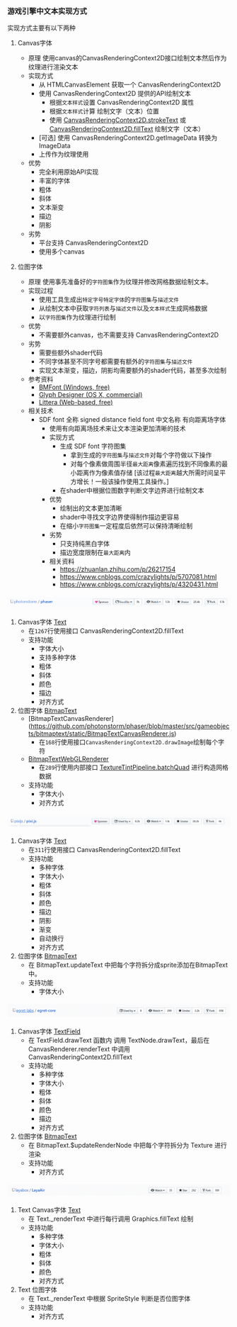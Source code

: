 ### 游戏引擎中文本实现方式

实现方式主要有以下两种
    
1. Canvas字体
    * 原理
        使用canvas的CanvasRenderingContext2D接口绘制文本然后作为纹理进行渲染文本
    * 实现方式
        * 从 HTMLCanvasElement 获取一个 CanvasRenderingContext2D
        * 使用 CanvasRenderingContext2D 提供的API绘制文本
            * 根据`文本样式`设置 CanvasRenderingContext2D 属性
            * 根据`文本样式`计算 绘制文字（文本）位置
            * 使用 [CanvasRenderingContext2D.strokeText](https://developer.mozilla.org/en-US/docs/Web/API/CanvasRenderingContext2D/strokeText) 或[CanvasRenderingContext2D.fillText](https://developer.mozilla.org/en-US/docs/Web/API/CanvasRenderingContext2D/fillText) 绘制文字（文本）
        * [可选] 使用 CanvasRenderingContext2D.getImageData 转换为 ImageData
        * 上传作为纹理使用
    * 优势
        * 完全利用原始API实现
        * 丰富的字体
        * 粗体
        * 斜体
        * 文本渐变
        * 描边
        * 阴影
    * 劣势
        * 平台支持 CanvasRenderingContext2D
        * 使用多个canvas

1. 位图字体
    * 原理
        使用事先准备好的`字符图集`作为纹理并修改网格数据绘制文本。
    * 实现过程
        * 使用工具生成出`特定字号特定字体`的`字符图集`与`描述文件`
        * 从绘制文本中获取`字符列表`与`描述文件`以及`文本样式`生成网格数据
        * 以`字符图集`作为纹理进行绘制
    * 优势
        * 不需要额外canvas，也不需要支持 CanvasRenderingContext2D
    * 劣势
        * 需要些额外shader代码
        * 不同字体甚至不同字号都需要有额外的`字符图集`与`描述文件`
        * 实现文本渐变，描边，阴影均需要额外的shader代码，甚至多次绘制
    * 参考资料
        * [BMFont (Windows, free)](http://www.angelcode.com/products/bmfont/)
        * [Glyph Designer (OS X, commercial)](http://www.71squared.com/en/glyphdesigner)
        * [Littera (Web-based, free)](http://kvazars.com/littera/)
    * 相关技术
        * SDF font 全称 signed distance field font 中文名称 有向距离场字体
            * 使用有向距离场技术来让文本渲染更加清晰的技术
            * 实现方式
                * 生成 SDF font 字符图集
                    * 拿到生成的`字符图集`与`描述文件`对每个字符做以下操作
                    * 对每个像素做周围半径`最大距离`像素遍历找到不同像素的最小距离作为像素值存储 [该过程`最大距离`越大所需时间呈平方增长！一般该操作使用工具操作。]
                * 在shader中根据位图数字判断文字边界进行绘制文本
            * 优势
                * 绘制出的文本更加清晰
                * shader中寻找文字边界使得制作描边更容易
                * 在缩小`字符图集`一定程度后依然可以保持清晰绘制
            * 劣势
                * 只支持纯黑白字体
                * 描边宽度限制在`最大距离`内
            * 相关资料
                * https://zhuanlan.zhihu.com/p/26217154
                * https://www.cnblogs.com/crazylights/p/5707081.html
                * https://www.cnblogs.com/crazylights/p/4320431.html

#### [![](images/phaser.png)](https://github.com/photonstorm/phaser)

1. Canvas字体 [Text](https://github.com/photonstorm/phaser/blob/master/src/gameobjects/text/static/Text.js)
    * 在`1267`行使用接口 CanvasRenderingContext2D.fillText
    * 支持功能
        * 字体大小
        * 支持多种字体
        * 粗体
        * 斜体
        * 颜色
        * 描边
        * 对齐方式
1. 位图字体 [BitmapText](https://github.com/photonstorm/phaser/blob/master/src/gameobjects/bitmaptext/static/BitmapText.js)
    * [BitmapTextCanvasRenderer] (https://github.com/photonstorm/phaser/blob/master/src/gameobjects/bitmaptext/static/BitmapTextCanvasRenderer.js)
        * 在`168`行使用接口`CanvasRenderingContext2D.drawImage`绘制每个字符
    * [BitmapTextWebGLRenderer](https://github.com/photonstorm/phaser/blob/master/src/gameobjects/bitmaptext/static/BitmapTextWebGLRenderer.js)
        * 在`289`行使用内部接口 [TextureTintPipeline.batchQuad](https://github.com/photonstorm/phaser/blob/master/src/renderer/webgl/pipelines/TextureTintPipeline.js) 进行构造网格数据
    * 支持功能
        * 字体大小
        * 对齐方式

#### [![](images/pixijs.png)](https://github.com/pixijs/pixi.js)

1. Canvas字体  [Text](https://github.com/pixijs/pixi.js/blob/dev/packages/text/src/Text.js)
    * 在`311`行使用接口 CanvasRenderingContext2D.fillText
    * 支持功能
        * 多种字体
        * 字体大小
        * 粗体
        * 斜体
        * 颜色
        * 描边
        * 阴影
        * 渐变
        * 自动换行
        * 对齐方式
1. 位图字体 [BitmapText](https://github.com/pixijs/pixi.js/blob/dev/packages/text-bitmap/src/BitmapText.js)
    * 在 BitmapText.updateText 中把每个字符拆分成sprite添加在BitmapText中。
    * 支持功能
        * 字体大小

#### [![](images/egret.png)](https://github.com/egret-labs/egret-core)

1. Canvas字体 [TextField](https://github.com/egret-labs/egret-core/blob/master/src/egret/text/TextField.ts)
    * 在 TextField.drawText 函数内 调用 TextNode.drawText，最后在 CanvasRenderer.renderText 中调用 CanvasRenderingContext2D.fillText
    * 支持功能
        * 多种字体
        * 字体大小
        * 粗体
        * 斜体
        * 颜色
        * 描边
        * 对齐方式
1. 位图字体 [BitmapText](https://github.com/egret-labs/egret-core/blob/master/src/egret/text/BitmapText.ts)
    * 在 BitmapText.$updateRenderNode 中把每个字符拆分为 Texture 进行渲染
    * 支持功能
        * 对齐方式


#### [![](images/layabox.png)](https://github.com/layabox/LayaAir)

1. Text Canvas字体 [Text](https://github.com/layabox/LayaAir/blob/master/src/layaAir/laya/display/Text.ts)
    * 在 Text._renderText 中进行每行调用 Graphics.fillText 绘制
    * 支持功能
        * 多种字体
        * 字体大小
        * 粗体
        * 斜体
        * 颜色
        * 对齐方式
1. Text 位图字体 
    * 在 Text._renderText 中根据 SpriteStyle 判断是否位图字体
    * 支持功能
        * 对齐方式

